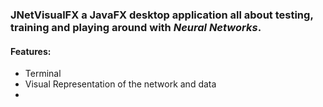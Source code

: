 ### JNetVisualFX a JavaFX desktop application all about testing, training and playing around with *Neural Networks*.


#### Features:

- Terminal
- Visual Representation of the network and data
- 

